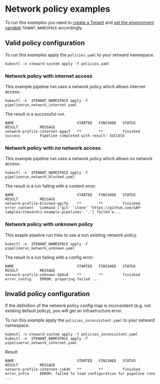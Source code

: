# Network policy examples

To run this examples you need to [create a Tenant](../README.md#tenant) and [set the environment variable](../README.md#pipelinerun) `TENANT_NAMESPACE` accordingly.

## Valid policy configuration

To run this examples apply the `policies.yaml` to your setward namespace.

```
kubectl -n steward-system apply -f policies.yaml
```

### Network policy with internet access

This example pipeline run uses a network policy which allows internet access.

```
kubectl -n  $TENANT_NAMESPACE apply -f pipelinerun_network_internet.yaml
```

The result is a successful run.
```
NAME                             STARTED   FINISHED   STATUS     RESULT          MESSAGE
network-profile-internet-qgqvf   **        **         finished   success         Pipeline completed with result: SUCCESS
```

### Network policy with no network access

This example pipeline run uses a network policy which allows no network access.

```
kubectl -n  $TENANT_NAMESPACE apply -f pipelinerun_network_blocked.yaml
```

The result is a run failing with a content error.

```
NAME                             STARTED   FINISHED   STATUS     RESULT          MESSAGE
network-profile-blocked-qgjfp    **        **         finished   error_content   Command ['git' 'clone' 'https://github.com/SAP-samples/stewardci-example-pipelines' '.'] failed w...
```

### Network policy with unknown policy

This exaple pipeline run tries to use a non existing network policy.

```
kubectl -n  $TENANT_NAMESPACE apply -f pipelinerun_network_unknown.yaml
```

The result is a run failing with a config error.

```
NAME                             STARTED   FINISHED   STATUS     RESULT          MESSAGE
network-profile-unknown-9p8v8    **        **         finished   error_config    ERROR: preparing failed ...
```

## Invalid policy configuration

If the definition of the network policy config map is inconsistent (e.g. not existing default policy), you will get an infrastructure error.

To run this example apply the `policies_inconsistent.yaml` to your setward namespace.

```
kubectl -n steward-system apply -f policies_inconsistent.yaml
kubectl -n  $TENANT_NAMESPACE apply -f pipelinerun_network_internet.yaml
```

Result

```
NAME                             STARTED   FINISHED   STATUS     RESULT          MESSAGE
network-profile-internet-js64h   **        **         finished   error_infra     ERROR: failed to load configuration for pipeline runs ...
```
